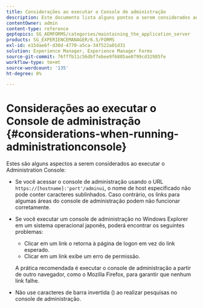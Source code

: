 ```yaml
---
title: Considerações ao executar o Console de administração
description: Este documento lista alguns pontos a serem considerados ao executar o Administration Console.
contentOwner: admin
content-type: reference
geptopics: SG_AEMFORMS/categories/maintaining_the_application_server
products: SG_EXPERIENCEMANAGER/6.5/FORMS
exl-id: e15dae6f-d30d-4770-a5ca-34f522a01d31
solution: Experience Manager, Experience Manager Forms
source-git-commit: 76fffb11c56dbf7ebee9f6805ae0799cd32985fe
workflow-type: tm+mt
source-wordcount: '135'
ht-degree: 0%

---
```


# Considerações ao executar o Console de administração {#considerations-when-running-administrationconsole}

Estes são alguns aspectos a serem considerados ao executar o Administration Console:

* Se você acessar o console de administração usando o URL `https://[hostname]:'port'/adminui`, o nome de host especificado não pode conter caracteres sublinhados. Caso contrário, os links para algumas áreas do console de administração podem não funcionar corretamente.
* Se você executar um console de administração no Windows Explorer em um sistema operacional japonês, poderá encontrar os seguintes problemas:

   * Clicar em um link o retorna à página de logon em vez do link esperado.
   * Clicar em um link exibe um erro de permissão.

  A prática recomendada é executar o console de administração a partir de outro navegador, como o Mozilla Firefox, para garantir que nenhum link falhe.

* Não use caracteres de barra invertida () ao realizar pesquisas no console de administração.

